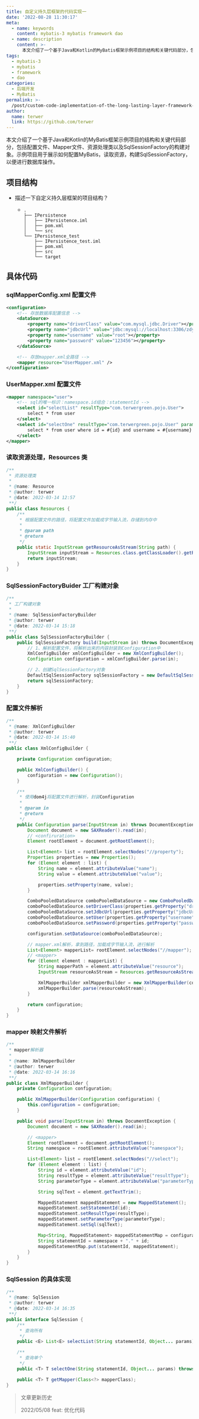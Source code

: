```yaml
---
title: 自定义持久层框架的代码实现一
date: '2022-08-28 11:30:17'
meta:
  - name: keywords
    content: mybatis-3 mybatis framework dao
  - name: description
    content: >-
      本文介绍了一个基于Java和Kotlin的MyBatis框架示例项目的结构和关键代码部分，包括配置文件、Mapper文件、资源处理类以及SqlSessionFactory的构建对象。示例项目用于展示如何配置MyBatis，读取资源，构建SqlSessionFactory，以便进行数据库操作。
tags:
  - mybatis-3
  - mybatis
  - framework
  - dao
categories:
  - 后端开发
  - MyBatis
permalink: >-
  /post/custom-code-implementation-of-the-long-lasting-layer-framework-zjoe17.html
author:
  name: terwer
  link: https://github.com/terwer
---
```

本文介绍了一个基于Java和Kotlin的MyBatis框架示例项目的结构和关键代码部分，包括配置文件、Mapper文件、资源处理类以及SqlSessionFactory的构建对象。示例项目用于展示如何配置MyBatis，读取资源，构建SqlSessionFactory，以便进行数据库操作。

<!-- more -->




## 项目结构

* 描述一下自定义持久层框架的项目结构？

  * ```
    .
    ├── IPersistence
    │   ├── IPersistence.iml
    │   ├── pom.xml
    │   └── src
    └── IPersistence_test
        ├── IPersistence_test.iml
        ├── pom.xml
        ├── src
        └── target
    ```

## 具体代码

### sqlMapperConfig.xml 配置文件

```xml
<configuration>
    <!-- 存放数据库配置信息 -->
    <dataSource>
        <property name="driverClass" value="com.mysql.jdbc.Driver"></property>
        <property name="jdbcUrl" value="jdbc:mysql://localhost:3306/zdy_mybatis"></property>
        <property name="username" value="root"></property>
        <property name="password" value="123456"></property>
    </dataSource>

    <!-- 存放mapper.xml全路径 -->
    <mapper resource="UserMapper.xml" />
</configuration>
```

### UserMapper.xml 配置文件

```xml
<mapper namespace="user">
    <!-- sql的唯一标识：namespace.id组合：statementId -->
    <select id="selectList" resultType="com.terwergreen.pojo.User">
        select * from user
    </select>
    <select id="selectOne" resultType="com.terwergreen.pojo.User" parameterType="com.terwergreen.pojo.User">
        select * from user where id = #{id} and username = #{username}
    </select>
</mapper>
```

### 读取资源处理，Resources 类

```java
/**
 * 资源处理类
 *
 * @name: Resource
 * @author: terwer
 * @date: 2022-03-14 12:57
 **/
public class Resources {
    /**
     * 根据配置文件的路径，将配置文件加载成字节输入流，存储到内存中
     *
     * @param path
     * @return
     */
    public static InputStream getResourceAsStream(String path) {
        InputStream inputStream = Resources.class.getClassLoader().getResourceAsStream(path);
        return inputStream;
    }
}
```

### SqlSessionFactoryBuider 工厂构建对象

```java
/**
 * 工厂构建对象
 *
 * @name: SqlSessionFactoryBuilder
 * @author: terwer
 * @date: 2022-03-14 15:18
 **/
public class SqlSessionFactoryBuilder {
    public SqlSessionFactory build(InputStream in) throws DocumentException, PropertyVetoException {
        // 1、解析配置文件，将解析出来的内容封装到Configuration中
        XmlConfigBuilder xmlConfigBuilder = new XmlConfigBuilder();
        Configuration configuration = xmlConfigBuilder.parse(in);

        // 2、创建SqlSessionFactory对象
        DefaultSqlSessionFactory sqlSessionFactory = new DefaultSqlSessionFactory(configuration);
        return sqlSessionFactory;
    }
}
```

### 配置文件解析

```java
/**
 * @name: XmlConfigBuilder
 * @author: terwer
 * @date: 2022-03-14 15:40
 **/
public class XmlConfigBuilder {

    private Configuration configuration;

    public XmlConfigBuilder() {
        configuration = new Configuration();
    }

    /**
     * 使用dom4j将配置文件进行解析，封装Configuration
     *
     * @param in
     * @return
     */
    public Configuration parse(InputStream in) throws DocumentException, PropertyVetoException {
        Document document = new SAXReader().read(in);
        // <confiruration>
        Element rootElement = document.getRootElement();

        List<Element> list = rootElement.selectNodes("//property");
        Properties properties = new Properties();
        for (Element element : list) {
            String name = element.attributeValue("name");
            String value = element.attributeValue("value");

            properties.setProperty(name, value);
        }

        ComboPooledDataSource comboPooledDataSource = new ComboPooledDataSource();
        comboPooledDataSource.setDriverClass(properties.getProperty("driverClass"));
        comboPooledDataSource.setJdbcUrl(properties.getProperty("jdbcUrl"));
        comboPooledDataSource.setUser(properties.getProperty("username"));
        comboPooledDataSource.setPassword(properties.getProperty("password"));

        configuration.setDataSource(comboPooledDataSource);

        // mapper.xml解析，拿到路径，加载成字节输入流，进行解析
        List<Element> mapperList= rootElement.selectNodes("//mapper");
        // <mapper>
        for (Element element : mapperList) {
            String mapperPath = element.attributeValue("resource");
            InputStream resourceAsStream = Resources.getResourceAsStream(mapperPath);

            XmlMapperBuilder xmlMapperBuilder = new XmlMapperBuilder(configuration);
            xmlMapperBuilder.parse(resourceAsStream);
        }

        return configuration;
    }
}
```

### mapper 映射文件解析

```java
/**
 * mapper解析器
 *
 * @name: XmlMapperBuilder
 * @author: terwer
 * @date: 2022-03-14 16:16
 **/
public class XmlMapperBuilder {
    private Configuration configuration;

    public XmlMapperBuilder(Configuration configuration) {
        this.configuration = configuration;
    }

    public void parse(InputStream in) throws DocumentException {
        Document document = new SAXReader().read(in);

        // <mapper>
        Element rootElement = document.getRootElement();
        String namespace = rootElement.attributeValue("namespace");

        List<Element> list = rootElement.selectNodes("//select");
        for (Element element : list) {
            String id = element.attributeValue("id");
            String resultType = element.attributeValue("resultType");
            String parameterType = element.attributeValue("parameterType");

            String sqlText = element.getTextTrim();

            MappedStatement mappedStatement = new MappedStatement();
            mappedStatement.setStatementId(id);
            mappedStatement.setResultType(resultType);
            mappedStatement.setParameterType(parameterType);
            mappedStatement.setSql(sqlText);

            Map<String, MappedStatement> mappedStatementMap = configuration.getMappedStatementMap();
            String statementId = namespace + "." + id;
            mappedStatementMap.put(statementId, mappedStatement);
        }
    }
}
```

### SqlSession 的具体实现

```java
/**
 * @name: SqlSession
 * @author: terwer
 * @date: 2022-03-14 16:35
 **/
public interface SqlSession {
    /**
     * 查询所有
     */
    public <E> List<E> selectList(String statementId, Object... params) throws Exception;

    /**
     * 查询单个
     */
    public <T> T selectOne(String statementId, Object... params) throws Exception;

    public <T> T getMapper(Class<?> mapperClass);
}
```

> 文章更新历史
>
> 2022/05/08 feat: 优化代码

‍
